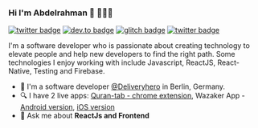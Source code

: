 ### Hi I'm Abdelrahman 👋 👨🏻‍💻

[![twitter badge](https://img.shields.io/badge/twitter-@mohamed__abusrea-%231FA1F1?style=flat&logo=twitter&logoColor=white)](https://twitter.com/mohamed_abusrea)
[![dev.to badge](https://img.shields.io/badge/linkedin-abdelrahmanhsn-%230177B5?style=flat&logo=linkedin)](https://www.linkedin.com/in/abd-el-rahman-hsn)
[![glitch badge](https://img.shields.io/badge/facebook-abdelrahmanhsn-%23FF0000?style=flat&logo=youtube)](https://www.facebook.com/abdelrahmanhsn)
[![twitter badge](https://img.shields.io/badge/instagram-@abdelrahman.hsn-%23E4415F?style=flat&logo=instagram&logoColor=white)](https://www.instagram.com/abdelrahman.hsn)

I'm a software developer who is passionate about creating technology to elevate people and help new developers to find the right path. Some technologies I enjoy working with include Javascript, ReactJS, React-Native, Testing and Firebase.

- 🔭 I'm a software developer [@Deliveryhero](https://www.deliveryhero.com/) in Berlin, Germany.
- 🔍 I have 2 live apps: [Quran-tab - chrome extension](https://chrome.google.com/webstore/detail/quran-tab/afaihcdgkjebgabomemccdneglknjkdd), Wazaker App - [Android version](https://play.google.com/store/apps/details?id=com.wazakerdailyaya&gl=DE), [iOS version](https://apps.apple.com/app/apple-store/id1453500014)
- 💬 Ask me about **ReactJs and Frontend**
